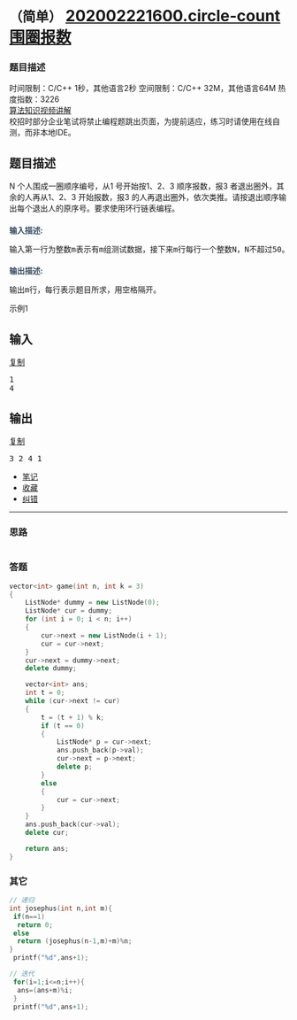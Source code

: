 # `（简单）` [202002221600.circle-count 围圈报数](https://www.nowcoder.com/practice/b033062d346c4e42a7191b94164c1cd7?tpId=94&&tqId=31045&rp=1&ru=/activity/oj&qru=/ta/bit-kaoyan/question-ranking)

### 题目描述

<div class="question-intr mt2 mb2">
<div class="subject-item-wrap">
<span>时间限制：C/C++ 1秒，其他语言2秒</span>
<span>空间限制：C/C++ 32M，其他语言64M</span>
<span>热度指数：3226</span>
</div>
<a target="_blank" href="/courses/semester/2018algorithm-higher" class="link-green video-explain">
<i class="fui-video"></i>
算法知识视频讲解
</a>
</div>
<div class="nk-warning js-nk-warning" style="">
校招时部分企业笔试将禁止编程题跳出页面，为提前适应，练习时请使用在线自测，而非本地IDE。
</div>
<h2 class="subject-item-title">题目描述</h2>
<div class="subject-describe">
<div class="js-question-content subject-question mb2"><span style="">N 个人围成一圈顺序编号，从1 号开始按1、2、3 顺序报数，报3 者退出圈外，其余的人再从1、2、3 开始报数，报3 的人再退出圈外，依次类推。请按退出顺序输出每个退出人的原序号。要求使用环行链表编程。</span></div>
<h2 style="font-size:14px;font-weight:bold;color:#34495e;">输入描述:</h2>
<pre>输入第一行为整数m表示有m组测试数据，接下来m行每行一个整数N，N不超过50。</pre>
<h2 style="font-size:14px;font-weight:bold;color:#34495e;">输出描述:</h2>
<pre>输出m行，每行表示题目所求，用空格隔开。</pre>
<!-- <br/>
<h5 style="font-size:14px;font-weight:bold;">输入例子:</h5>
<pre>1
4</pre>
<br/>
<h5 style="font-size:14px;font-weight:bold;">输出例子:</h5>
<pre>3 2 4 1</pre>
 -->
<div class="question-oi">
<div class="question-oi-hd">
示例1
</div>
<div class="question-oi-bd">
<div class="question-oi-mod">
<h2>输入</h2>
<a class="code-copy-btn" href="javascript:void(0);" data-clipboard-text-id="input1">复制</a>
<textarea data-clipboard-text-id="input1" style="display:none;">1
4</textarea>
<div class="question-oi-cont">
<pre>1
4</pre>
</div>
</div>
<div class="question-oi-mod">
<h2>输出</h2>
<a class="code-copy-btn" href="javascript:void(0);" data-clipboard-text-id="output1">复制</a>
<textarea data-clipboard-text-id="output1" style="display:none;">3 2 4 1</textarea>
<div class="question-oi-cont">
<pre>3 2 4 1</pre>
</div>
</div>
</div>
</div>
</div>
<ul class="oprt-tool clearfix" style="width: 864px;">
<li><a href="javascript:void(0);" class="oprt-item icon-notes js-add-note nc-req-auth">笔记</a></li>
<li><a href="javascript:void(0);" data-id="23296" class="oprt-item oprt-collect js-click-follow nc-req-auth">收藏</a></li>
<li><a href="javascript:void(0);" class="oprt-item oprt-error click-correction">纠错</a></li>
</ul>

---
### 思路
```

```



### 答题
``` C++
vector<int> game(int n, int k = 3)
{
	ListNode* dummy = new ListNode(0);
	ListNode* cur = dummy;
	for (int i = 0; i < n; i++)
	{
		cur->next = new ListNode(i + 1);
		cur = cur->next;
	}
	cur->next = dummy->next;
	delete dummy;

	vector<int> ans;
	int t = 0;
	while (cur->next != cur)
	{
		t = (t + 1) % k;
		if (t == 0)
		{
			ListNode* p = cur->next;
			ans.push_back(p->val);
			cur->next = p->next;
			delete p;
		}
		else
		{
			cur = cur->next;
		}
	}
	ans.push_back(cur->val);
	delete cur;

	return ans;
}
```

### 其它

```C++
// 递归
int josephus(int n,int m){
 if(n==1)
  return 0;
 else 
  return (josephus(n-1,m)+m)%n;
}
 printf("%d",ans+1);

// 迭代
 for(i=1;i<=n;i++){
  ans=(ans+m)%i;
 }
 printf("%d",ans+1);
```

